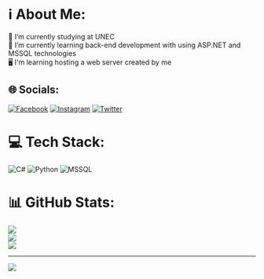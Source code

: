 # ℹ️ About Me:
🔭 I’m currently studying at UNEC<br>🌱 I’m currently learning back-end development with using ASP.NET and MSSQL technologies<br>🖥️ I'm learning hosting a web server created by me


## 🌐 Socials:
[![Facebook](https://img.shields.io/badge/Facebook-%231877F2.svg?logo=Facebook&logoColor=white)](https://facebook.com/celal.ehmedli.520) [![Instagram](https://img.shields.io/badge/Instagram-%23E4405F.svg?logo=Instagram&logoColor=white)](https://instagram.com/celal_ehmdl) [![Twitter](https://img.shields.io/badge/Twitter-%231DA1F2.svg?logo=Twitter&logoColor=white)](https://twitter.com/Clodrax) 

# 💻 Tech Stack:
![C#](https://img.shields.io/badge/c%23-%23239120.svg?style=for-the-badge&logo=c-sharp&logoColor=white) ![Python](https://img.shields.io/badge/python-3670A0?style=for-the-badge&logo=python&logoColor=ffdd54) ![MSSQL](https://e7.pngegg.com/pngimages/170/924/png-clipart-microsoft-sql-server-microsoft-azure-sql-database-microsoft-text-logo.png)
# 📊 GitHub Stats:
![](https://github-readme-stats.vercel.app/api?username=Clodrax&theme=nightowl&hide_border=true&include_all_commits=true&count_private=false)<br/>
![](https://github-readme-streak-stats.herokuapp.com/?user=Clodrax&theme=nightowl&hide_border=true)<br/>
![](https://github-readme-stats.vercel.app/api/top-langs/?username=Clodrax&theme=nightowl&hide_border=true&include_all_commits=true&count_private=false&layout=compact)

---
[![](https://visitcount.itsvg.in/api?id=Clodrax&icon=0&color=6)](https://visitcount.itsvg.in)

<!-- Proudly created with GPRM ( https://gprm.itsvg.in ) -->

